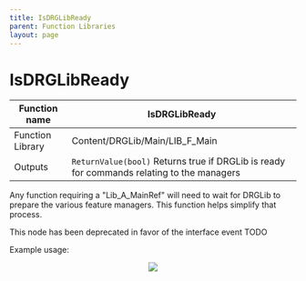 ```yaml
---
title: IsDRGLibReady
parent: Function Libraries
layout: page
---
```


# IsDRGLibReady

| Function name | IsDRGLibReady |
| --- | --- |
| Function Library | Content/DRGLib/Main/LIB_F_Main |
| Outputs | `ReturnValue(bool)` Returns true if DRGLib is ready for commands relating to the managers |

Any function requiring a "Lib_A_MainRef" will need to wait for DRGLib to prepare the various feature managers. This function helps simplify that process. 

This node has been deprecated in favor of the interface event TODO

Example usage: 
<p align="center">
<img src="https://github.com/SamsDRGMods/WikiMedia/blob/main/DRGLib/FullDocs/FunctionLibs/Uncategorized/IsDRGLibReadyUsage.png?raw=true">
</p>
